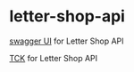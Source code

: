 # letter-shop-api

[swagger UI](http://lukeindykiewicz.com/letter-shop-api/#/default) for Letter Shop API

[TCK](https://github.com/lukeindykiewicz/letter-shop-tck) for Letter Shop API
